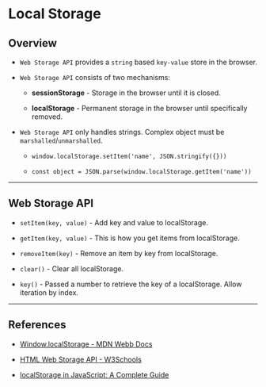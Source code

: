 # Local Storage

## Overview

* `Web Storage API` provides a `string` based `key-value` store in the browser. 

* `Web Storage API` consists of two mechanisms: 

    * __sessionStorage__ - Storage in the browser until it is closed.
    
    * __localStorage__ - Permanent storage in the browser until specifically removed.

* `Web Storage API` only handles strings. Complex object must be `marshalled`/`unmarshalled`.

    * `window.localStorage.setItem('name', JSON.stringify({}))`

    * `const object = JSON.parse(window.localStorage.getItem('name'))`

---

## Web Storage API

* `setItem(key, value)` - Add key and value to localStorage.

* `getItem(key, value)` - This is how you get items from localStorage.

* `removeItem(key)` -  Remove an item by key from localStorage.

* `clear()` - Clear all localStorage.

* `key()` - Passed a number to retrieve the key of a localStorage. Allow iteration by index.


---

## References

* [Window.localStorage - MDN Webb Docs](https://developer.mozilla.org/en-US/docs/Web/API/Window/localStorage)

* [HTML Web Storage API - W3Schools](https://www.w3schools.com/html/html5_webstorage.asp)

* [localStorage in JavaScript: A Complete Guide](https://blog.logrocket.com/localstorage-javascript-complete-guide/)


